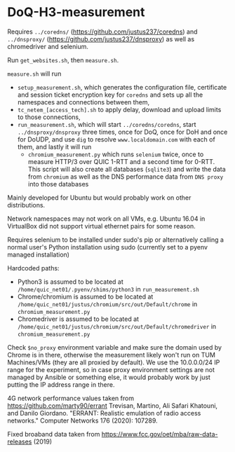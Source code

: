 # DoQ-H3-measurement

Requires ```../coredns/``` (https://github.com/justus237/coredns) and ```../dnsproxy/``` (https://github.com/justus237/dnsproxy) as well as chromedriver and selenium.

Run ```get_websites.sh```, then ```measure.sh```.

`measure.sh` will run
  - `setup_measurement.sh`, which generates the configuration file, certificate and session ticket encryption key for `coredns` and sets up all the namespaces and connections between them,
  - `tc_netem_[access_tech].sh` to apply delay, download and upload limits to those connections,
  - `run_measurement.sh`, which will start `../coredns/coredns`, start `../dnsproxy/dnsproxy` three times, once for DoQ, once for DoH and once for DoUDP, and use `dig` to resolve `www.localdomain.com` with each of them, and lastly it will run 
    - `chromium_measurement.py` which runs `selenium` twice, once to measure HTTP/3 over QUIC 1-RTT and a second time for 0-RTT. This script will also create all databases (`sqlite3`) and write the data from `chromium` as well as the DNS performance data from `DNS proxy` into those databases

Mainly developed for Ubuntu but would probably work on other distributions.

Network namespaces may not work on all VMs, e.g. Ubuntu 16.04 in VirtualBox did not support virtual ethernet pairs for some reason.

Requires selenium to be installed under sudo's pip or alternatively calling a normal user's Python installation using sudo (currently set to a pyenv managed installation)

Hardcoded paths:
  - Python3 is assumed to be located at `/home/quic_net01/.pyenv/shims/python3` in `run_measurement.sh`
  - Chrome/chromium is assumed to be located at `/home/quic_net01/justus/chromium/src/out/Default/chrome` in `chromium_measurement.py`
  - Chromedriver is assumed to be located at `/home/quic_net01/justus/chromium/src/out/Default/chromedriver` in `chromium_measurement.py`

Check ```$no_proxy``` environment variable and make sure the domain used by Chrome is in there, otherwise the measurement likely won't run on TUM Machines/VMs (they are all proxied by default). We use the 10.0.0.0/24 IP range for the experiment, so in case proxy environment settings are not managed by Ansible or something else, it would probably work by just putting the IP address range in there.

4G network performance values taken from https://github.com/marty90/errant
Trevisan, Martino, Ali Safari Khatouni, and Danilo Giordano. "ERRANT: Realistic emulation of radio access networks." Computer Networks 176 (2020): 107289.

Fixed broaband data taken from https://www.fcc.gov/oet/mba/raw-data-releases (2019)
